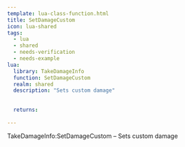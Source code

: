 ```yaml
---
template: lua-class-function.html
title: SetDamageCustom
icon: lua-shared
tags:
  - lua
  - shared
  - needs-verification
  - needs-example
lua:
  library: TakeDamageInfo
  function: SetDamageCustom
  realm: shared
  description: "Sets custom damage"
  
  
  returns:
    
---
```


<div class="lua__search__keywords">
TakeDamageInfo:SetDamageCustom &#x2013; Sets custom damage
</div>
